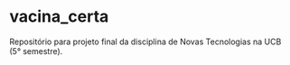 # vacina_certa
Repositório para projeto final da disciplina de Novas Tecnologias na UCB (5° semestre).
